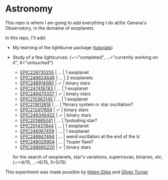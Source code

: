 # Astronomy

This repo is where I am going to add everything I do at/for Geneva's Observatory, in the domaine of exoplanets.

In this repo, I'll add:

 -  My learning of the lightkurve package ([tutorials](http://docs.lightkurve.org/tutorials/index.html))
 -  Study of a few lightcurves: (✓="completed", ...="currently working on it", X="untouched")
 
       - [EPIC228735255](https://github.com/PierricJoulot/Astronomy/tree/master/EPIC228735255) | ... | 1 exoplanet
       - [EPIC249624646](https://github.com/PierricJoulot/Astronomy/tree/master/EPIC249624646) | ... | 2 exoplanets
       - [EPIC248914080](https://github.com/PierricJoulot/Astronomy/tree/master/EPIC248914080) |  ✓  | binary stars
       - [EPIC247418783](https://github.com/PierricJoulot/Astronomy/tree/master/EPIC247418783) | ... | 1 exoplanet
       - [EPIC249470337](https://github.com/PierricJoulot/Astronomy/tree/master/EPIC249470337) |  ✓  | binary stars
       - [EPIC210363145](https://github.com/PierricJoulot/Astronomy/tree/master/EPIC210363145) | ... | 1 exoplanet
       - [EPIC211813818](https://github.com/PierricJoulot/Astronomy/tree/master/EPIC211813818) | ... | ?binary system or star oscillation?
       - [EPIC212417656](https://github.com/PierricJoulot/Astronomy/tree/master/EPIC212417656) |  ✓  | binary stars
       - [EPIC249346402](https://github.com/PierricJoulot/Astronomy/tree/master/EPIC249346402) |  ✓  | binary stars
       - [EPIC201885041](https://github.com/PierricJoulot/Astronomy/tree/master/EPIC201885041) | ... | ?pulsating star?
       - [EPIC201437844](https://github.com/PierricJoulot/Astronomy/tree/master/EPIC201437844) | ... | 1 exoplanet
       - [EPIC246067459](https://github.com/PierricJoulot/Astronomy/tree/master/EPIC246067459) | ... | 1 exoplanet
       - [EPIC248847494](https://github.com/PierricJoulot/Astronomy/tree/master/EPIC248847494) | ... | weird oscillation at the end of the lc
       - [EPIC248029954](https://github.com/PierricJoulot/Astronomy/tree/master/EPIC248029954) | ... | ?super flare?
       - [EPIC248660220](https://github.com/PierricJoulot/Astronomy/tree/master/EPIC248660220) |  ✓  | binary stars
        
     for the search of exoplanets, star's variations, supernovae, binaries, etc.
     (✓=4/15, ...=6/15, X=5/15)
 
 This experiment was made possible by [Helen Giles](https://www.helengiles.com/) and [Oliver Turner](http://nccr-planets.ch/team/turner-oliver-dr/)
